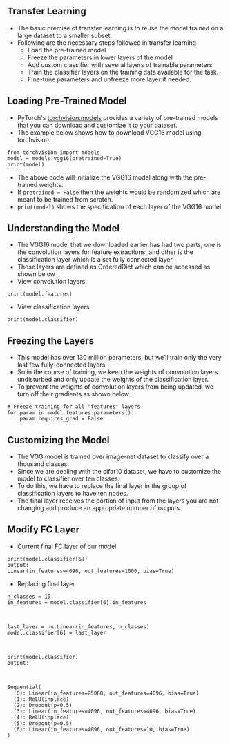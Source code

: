 ## Transfer Learning
* The basic premise of transfer learning is to reuse the model trained on a large dataset to a smaller subset.
* Following are the necessary steps followed in transfer learning
  * Load the pre-trained model
  * Freeze the parameters in lower layers of the model
  * Add custom classifier with several layers of trainable parameters
  * Train the classifier layers on the training data available for the task.
  * Fine-tune parameters and unfreeze more layer if needed.

## Loading Pre-Trained Model
* PyTorch's [torchvision.models](https://pytorch.org/docs/stable/torchvision/models.html) provides a variety of pre-trained models that you can download and customize it to your dataset.
* The example below shows how to download VGG16 model using torchvision.
```
from torchvision import models
model = models.vgg16(pretrained=True)
print(model)
```
* The above code will initialize the VGG16 model along with the pre-trained weights.
* If `pretrained = False` then the weights would be randomized which are meant to be trained from scratch.
* `print(model)` shows the specification of each layer of the VGG16 model

## Understanding the Model
* The VGG16 model that we downloaded earlier has had two parts, one is the convolution layers for feature extractions, and other is the classification layer which is a set fully connected layer.
* These layers are defined as OrderedDict which can be accessed as shown below
* View convolution layers
```
print(model.features)
```
* View classification layers
```
print(model.classifier)
```
## Freezing the Layers
* This model has over 130 million parameters, but we’ll train only the very last few fully-connected layers.
* So in the course of training, we keep the weights of convolution layers undisturbed and only update the weights of the classification layer.
* To prevent the weights of convolution layers from being updated, we turn off their gradients as shown below
```
# Freeze training for all "features" layers
for param in model.features.parameters():
    param.requires_grad = False
```
## Customizing the Model
* The VGG model is trained over image-net dataset to classify over a thousand classes.
* Since we are dealing with the cifar10 dataset, we have to customize the model to classifier over ten classes.
* To do this, we have to replace the final layer in the group of classification layers to have ten nodes.
* The final layer receives the portion of input from the layers you are not changing and produce an appropriate number of outputs.

## Modify FC Layer
* Current final FC layer of our model
```
print(model.classifier[6])
output: 
Linear(in_features=4096, out_features=1000, bias=True)
```
* Replacing final layer
```
n_classes = 10
in_features = model.classifier[6].in_features

 

last_layer = nn.Linear(in_features, n_classes)
model.classifier[6] = last_layer

 

print(model.classifier)
output:

 

Sequential(
  (0): Linear(in_features=25088, out_features=4096, bias=True)
  (1): ReLU(inplace)
  (2): Dropout(p=0.5)
  (3): Linear(in_features=4096, out_features=4096, bias=True)
  (4): ReLU(inplace)
  (5): Dropout(p=0.5)
  (6): Linear(in_features=4096, out_features=10, bias=True)
)
```
